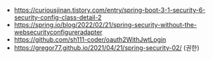 - https://curiousjinan.tistory.com/entry/spring-boot-3-1-security-6-security-config-class-detail-2
- https://spring.io/blog/2022/02/21/spring-security-without-the-websecurityconfigureradapter
- https://github.com/sh111-coder/oauth2WithJwtLogin
- https://gregor77.github.io/2021/04/21/spring-security-02/ (권한)